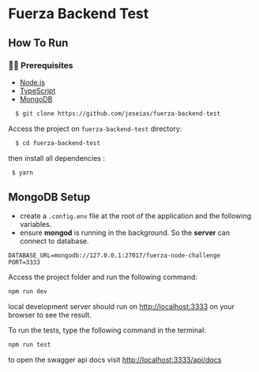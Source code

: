 # Fuerza Backend Test

## How To Run

### ✋🏻 Prerequisites

- [Node.js](https://nodejs.org/en/)
- [TypeScript](https://www.typescriptlang.org/)
- [MongoDB](https://www.mongodb.com/)

```sh
  $ git clone https://github.com/jeseias/fuerza-backend-test
```

Access the project on `fuerza-backend-test` directory:

```sh
  $ cd fuerza-backend-test
```

then install all dependencies :

```sh
 $ yarn 
```

## MongoDB Setup

- create a `.config.env` file at the root of the application and the following variables.
- ensure **mongod** is running in the background. So the **server** can connect to database.

```env
DATABASE_URL=mongodb://127.0.0.1:27017/fuerza-node-challenge
PORT=3333
```

Access the project folder and run the following command:

```bash
npm run dev
```

local development server should run on [http://localhost:3333](http://localhost:3333) on your browser to see the result.

To run the tests, type the following command in the terminal:

```sh
npm run test
``` 

to open the swagger api docs visit [http://localhost:3333/api/docs](http://localhost:3333/api/docs)